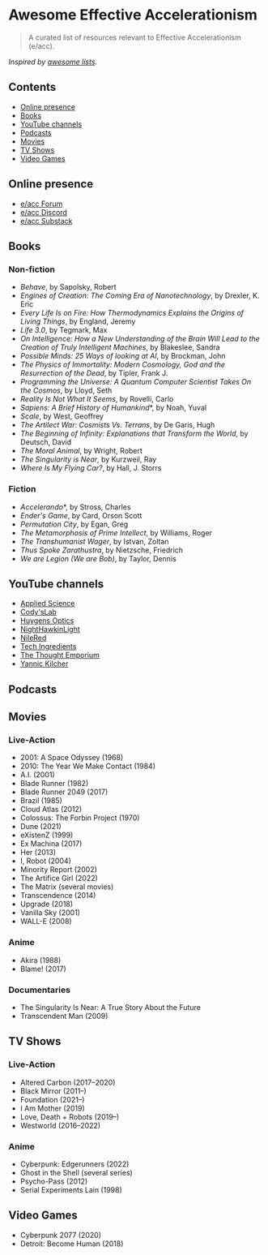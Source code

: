 # Awesome Effective Accelerationism

> A curated list of resources relevant to Effective Accelerationism (e/acc).

_Inspired by [awesome lists](https://github.com/sindresorhus/awesome)._

## Contents

* [Online presence](#online-presence)
* [Books](#books)
* [YouTube channels](#youtube-channels)
* [Podcasts](#podcasts)
* [Movies](#movies)
* [TV Shows](#tv-shows)
* [Video Games](#video-games)

## Online presence

* [e/acc Forum](https://www.effectiveacceleration.org)
* [e/acc Discord](https://discord.gg/e5RUzW2YFq)
* [e/acc Substack](https://effectiveaccelerationism.substack.com)

## Books

### Non-fiction

* _Behave_, by Sapolsky, Robert
* _Engines of Creation: The Coming Era of Nanotechnology_, by Drexler, K. Eric
* _Every Life Is on Fire: How Thermodynamics Explains the Origins of Living Things_, by England, Jeremy
* _Life 3.0_, by Tegmark, Max
* _On Intelligence: How a New Understanding of the Brain Will Lead to the Creation of Truly Intelligent Machines_, by Blakeslee, Sandra
* _Possible Minds: 25 Ways of looking at AI_, by Brockman, John
* _The Physics of Immortality: Modern Cosmology, God and the Resurrection of the Dead_, by Tipler, Frank J.
* _Programming the Universe: A Quantum Computer Scientist Takes On the Cosmos_, by Lloyd, Seth
* _Reality Is Not What It Seems_, by Rovelli, Carlo
* _Sapiens: A Brief History of Humankind_*, by Noah, Yuval
* _Scale_, by West, Geoffrey
* _The Artilect War: Cosmists Vs. Terrans_, by De Garis, Hugh
* _The Beginning of Infinity: Explanations that Transform the World_, by Deutsch, David
* _The Moral Animal_, by Wright, Robert
* _The Singularity is Near_, by Kurzweil, Ray
* _Where Is My Flying Car?_, by Hall, J. Storrs

### Fiction

* _Accelerando_*, by Stross, Charles
* _Ender's Game_, by Card, Orson Scott
* _Permutation City_, by Egan, Greg
* _The Metamorphosis of Prime Intellect_, by Williams, Roger
* _The Transhumanist Wager_, by Istvan, Zoltan
* _Thus Spoke Zarathustra_, by Nietzsche, Friedrich
* _We are Legion (We are Bob)_, by Taylor, Dennis

## YouTube channels

* [Applied Science](https://www.youtube.com/@AppliedScience)
* [Cody'sLab](https://www.youtube.com/@theCodyReeder)
* [Huygens Optics](https://www.youtube.com/user/huygensoptics)
* [NightHawkinLight](https://www.youtube.com/@Nighthawkinlight)
* [NileRed](https://www.youtube.com/@NileRed)
* [Tech Ingredients](https://www.youtube.com/@TechIngredients)
* [The Thought Emporium](https://www.youtube.com/@thethoughtemporium)
* [Yannic Kilcher](https://www.youtube.com/@YannicKilcher)

## Podcasts

## Movies

### Live-Action

* 2001: A Space Odyssey (1968)
* 2010: The Year We Make Contact (1984)
* A.I. (2001)
* Blade Runner (1982)
* Blade Runner 2049 (2017)
* Brazil (1985)
* Cloud Atlas (2012)
* Colossus: The Forbin Project (1970)
* Dune (2021)
* eXistenZ (1999)
* Ex Machina (2017)
* Her (2013)
* I, Robot (2004)
* Minority Report (2002)
* The Artifice Girl (2022)
* The Matrix (several movies)
* Transcendence (2014)
* Upgrade (2018)
* Vanilla Sky (2001)
* WALL-E (2008)

### Anime

* Akira (1988)
* Blame! (2017)

### Documentaries

* The Singularity Is Near: A True Story About the Future
* Transcendent Man (2009)

## TV Shows

### Live-Action

* Altered Carbon (2017–2020)
* Black Mirror (2011–)
* Foundation (2021–)
* I Am Mother (2019)
* Love, Death + Robots (2019–)
* Westworld (2016–2022)

### Anime

* Cyberpunk: Edgerunners (2022)
* Ghost in the Shell (several series)
* Psycho-Pass (2012)
* Serial Experiments Lain (1998)

## Video Games

* Cyberpunk 2077 (2020)
* Detroit: Become Human (2018)

